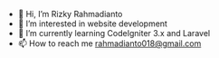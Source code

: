 - 👋 Hi, I’m Rizky Rahmadianto
- 👀 I’m interested in website development
- 🌱 I’m currently learning CodeIgniter 3.x and Laravel
- 📫 How to reach me rahmadianto018@gmail.com

<!---
RizkyRR/RizkyRR is a ✨ special ✨ repository because its `README.md` (this file) appears on your GitHub profile.
You can click the Preview link to take a look at your changes.
--->

